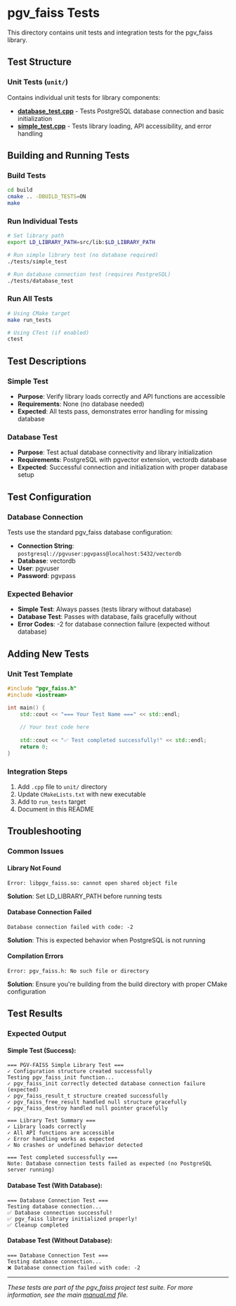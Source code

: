 # pgv_faiss Tests

This directory contains unit tests and integration tests for the pgv_faiss library.

## Test Structure

### Unit Tests (`unit/`)
Contains individual unit tests for library components:

- **[database_test.cpp](unit/database_test.cpp)** - Tests PostgreSQL database connection and basic initialization
- **[simple_test.cpp](unit/simple_test.cpp)** - Tests library loading, API accessibility, and error handling

## Building and Running Tests

### Build Tests
```bash
cd build
cmake .. -DBUILD_TESTS=ON
make
```

### Run Individual Tests
```bash
# Set library path
export LD_LIBRARY_PATH=src/lib:$LD_LIBRARY_PATH

# Run simple library test (no database required)
./tests/simple_test

# Run database connection test (requires PostgreSQL)
./tests/database_test
```

### Run All Tests
```bash
# Using CMake target
make run_tests

# Using CTest (if enabled)
ctest
```

## Test Descriptions

### Simple Test
- **Purpose**: Verify library loads correctly and API functions are accessible
- **Requirements**: None (no database needed)
- **Expected**: All tests pass, demonstrates error handling for missing database

### Database Test  
- **Purpose**: Test actual database connectivity and library initialization
- **Requirements**: PostgreSQL with pgvector extension, vectordb database
- **Expected**: Successful connection and initialization with proper database setup

## Test Configuration

### Database Connection
Tests use the standard pgv_faiss database configuration:
- **Connection String**: `postgresql://pgvuser:pgvpass@localhost:5432/vectordb`
- **Database**: vectordb
- **User**: pgvuser  
- **Password**: pgvpass

### Expected Behavior
- **Simple Test**: Always passes (tests library without database)
- **Database Test**: Passes with database, fails gracefully without
- **Error Codes**: -2 for database connection failure (expected without database)

## Adding New Tests

### Unit Test Template
```cpp
#include "pgv_faiss.h"
#include <iostream>

int main() {
    std::cout << "=== Your Test Name ===" << std::endl;
    
    // Your test code here
    
    std::cout << "✅ Test completed successfully!" << std::endl;
    return 0;
}
```

### Integration Steps
1. Add `.cpp` file to `unit/` directory
2. Update `CMakeLists.txt` with new executable
3. Add to `run_tests` target
4. Document in this README

## Troubleshooting

### Common Issues

#### Library Not Found
```
Error: libpgv_faiss.so: cannot open shared object file
```
**Solution**: Set LD_LIBRARY_PATH before running tests

#### Database Connection Failed
```
Database connection failed with code: -2
```
**Solution**: This is expected behavior when PostgreSQL is not running

#### Compilation Errors
```
Error: pgv_faiss.h: No such file or directory
```
**Solution**: Ensure you're building from the build directory with proper CMake configuration

## Test Results

### Expected Output

#### Simple Test (Success):
```
=== PGV-FAISS Simple Library Test ===
✓ Configuration structure created successfully
Testing pgv_faiss_init function...
✓ pgv_faiss_init correctly detected database connection failure (expected)
✓ pgv_faiss_result_t structure created successfully
✓ pgv_faiss_free_result handled null structure gracefully
✓ pgv_faiss_destroy handled null pointer gracefully

=== Library Test Summary ===
✓ Library loads correctly
✓ All API functions are accessible
✓ Error handling works as expected
✓ No crashes or undefined behavior detected

=== Test completed successfully ===
Note: Database connection tests failed as expected (no PostgreSQL server running)
```

#### Database Test (With Database):
```
=== Database Connection Test ===
Testing database connection...
✅ Database connection successful!
✅ pgv_faiss library initialized properly!
✅ Cleanup completed
```

#### Database Test (Without Database):
```
=== Database Connection Test ===
Testing database connection...
❌ Database connection failed with code: -2
```

---

*These tests are part of the pgv_faiss project test suite. For more information, see the main [manual.md](../manual.md) file.*